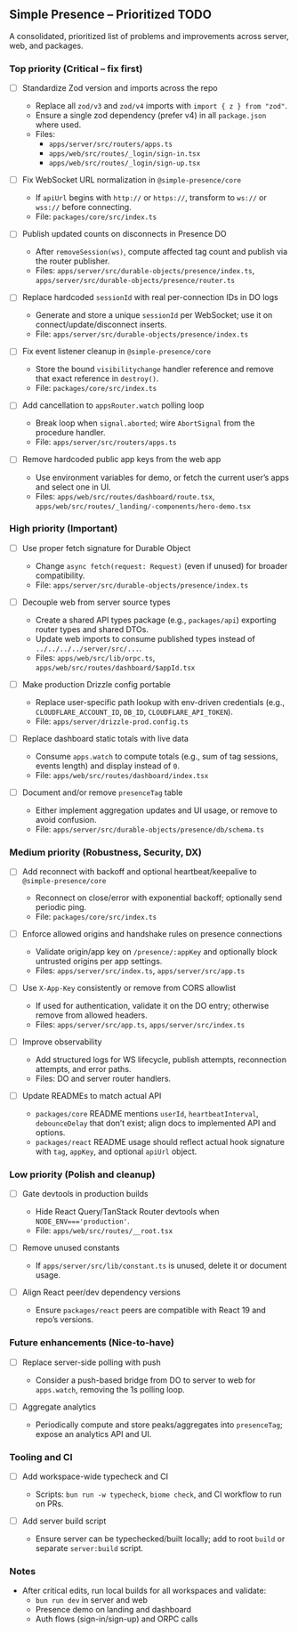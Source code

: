 ## Simple Presence – Prioritized TODO

A consolidated, prioritized list of problems and improvements across server, web, and packages.

### Top priority (Critical – fix first)

- [ ] Standardize Zod version and imports across the repo
  - Replace all `zod/v3` and `zod/v4` imports with `import { z } from "zod"`.
  - Ensure a single zod dependency (prefer v4) in all `package.json` where used.
  - Files:
    - `apps/server/src/routers/apps.ts`
    - `apps/web/src/routes/_login/sign-in.tsx`
    - `apps/web/src/routes/_login/sign-up.tsx`

- [ ] Fix WebSocket URL normalization in `@simple-presence/core`
  - If `apiUrl` begins with `http://` or `https://`, transform to `ws://` or `wss://` before connecting.
  - File: `packages/core/src/index.ts`

- [ ] Publish updated counts on disconnects in Presence DO
  - After `removeSession(ws)`, compute affected tag count and publish via the router publisher.
  - Files: `apps/server/src/durable-objects/presence/index.ts`, `apps/server/src/durable-objects/presence/router.ts`

- [ ] Replace hardcoded `sessionId` with real per-connection IDs in DO logs
  - Generate and store a unique `sessionId` per WebSocket; use it on connect/update/disconnect inserts.
  - File: `apps/server/src/durable-objects/presence/index.ts`

- [ ] Fix event listener cleanup in `@simple-presence/core`
  - Store the bound `visibilitychange` handler reference and remove that exact reference in `destroy()`.
  - File: `packages/core/src/index.ts`

- [ ] Add cancellation to `appsRouter.watch` polling loop
  - Break loop when `signal.aborted`; wire `AbortSignal` from the procedure handler.
  - File: `apps/server/src/routers/apps.ts`

- [ ] Remove hardcoded public app keys from the web app
  - Use environment variables for demo, or fetch the current user’s apps and select one in UI.
  - Files: `apps/web/src/routes/dashboard/route.tsx`, `apps/web/src/routes/_landing/-components/hero-demo.tsx`

### High priority (Important)

- [ ] Use proper fetch signature for Durable Object
  - Change `async fetch(request: Request)` (even if unused) for broader compatibility.
  - File: `apps/server/src/durable-objects/presence/index.ts`

- [ ] Decouple web from server source types
  - Create a shared API types package (e.g., `packages/api`) exporting router types and shared DTOs.
  - Update web imports to consume published types instead of `../../../../server/src/...`.
  - Files: `apps/web/src/lib/orpc.ts`, `apps/web/src/routes/dashboard/$appId.tsx`

- [ ] Make production Drizzle config portable
  - Replace user-specific path lookup with env-driven credentials (e.g., `CLOUDFLARE_ACCOUNT_ID`, `DB_ID`, `CLOUDFLARE_API_TOKEN`).
  - File: `apps/server/drizzle-prod.config.ts`

- [ ] Replace dashboard static totals with live data
  - Consume `apps.watch` to compute totals (e.g., sum of tag sessions, events length) and display instead of `0`.
  - File: `apps/web/src/routes/dashboard/index.tsx`

- [ ] Document and/or remove `presenceTag` table
  - Either implement aggregation updates and UI usage, or remove to avoid confusion.
  - File: `apps/server/src/durable-objects/presence/db/schema.ts`

### Medium priority (Robustness, Security, DX)

- [ ] Add reconnect with backoff and optional heartbeat/keepalive to `@simple-presence/core`
  - Reconnect on close/error with exponential backoff; optionally send periodic ping.
  - File: `packages/core/src/index.ts`

- [ ] Enforce allowed origins and handshake rules on presence connections
  - Validate origin/app key on `/presence/:appKey` and optionally block untrusted origins per app settings.
  - Files: `apps/server/src/index.ts`, `apps/server/src/app.ts`

- [ ] Use `X-App-Key` consistently or remove from CORS allowlist
  - If used for authentication, validate it on the DO entry; otherwise remove from allowed headers.
  - Files: `apps/server/src/app.ts`, `apps/server/src/index.ts`

- [ ] Improve observability
  - Add structured logs for WS lifecycle, publish attempts, reconnection attempts, and error paths.
  - Files: DO and server router handlers.

- [ ] Update READMEs to match actual API
  - `packages/core` README mentions `userId`, `heartbeatInterval`, `debounceDelay` that don’t exist; align docs to implemented API and options.
  - `packages/react` README usage should reflect actual hook signature with `tag`, `appKey`, and optional `apiUrl` object.

### Low priority (Polish and cleanup)

- [ ] Gate devtools in production builds
  - Hide React Query/TanStack Router devtools when `NODE_ENV==='production'`.
  - File: `apps/web/src/routes/__root.tsx`

- [ ] Remove unused constants
  - If `apps/server/src/lib/constant.ts` is unused, delete it or document usage.

- [ ] Align React peer/dev dependency versions
  - Ensure `packages/react` peers are compatible with React 19 and repo’s versions.

### Future enhancements (Nice-to-have)

- [ ] Replace server-side polling with push
  - Consider a push-based bridge from DO to server to web for `apps.watch`, removing the 1s polling loop.

- [ ] Aggregate analytics
  - Periodically compute and store peaks/aggregates into `presenceTag`; expose an analytics API and UI.

### Tooling and CI

- [ ] Add workspace-wide typecheck and CI
  - Scripts: `bun run -w typecheck`, `biome check`, and CI workflow to run on PRs.

- [ ] Add server build script
  - Ensure server can be typechecked/built locally; add to root `build` or separate `server:build` script.

### Notes

- After critical edits, run local builds for all workspaces and validate:
  - `bun run dev` in server and web
  - Presence demo on landing and dashboard
  - Auth flows (sign-in/sign-up) and ORPC calls
